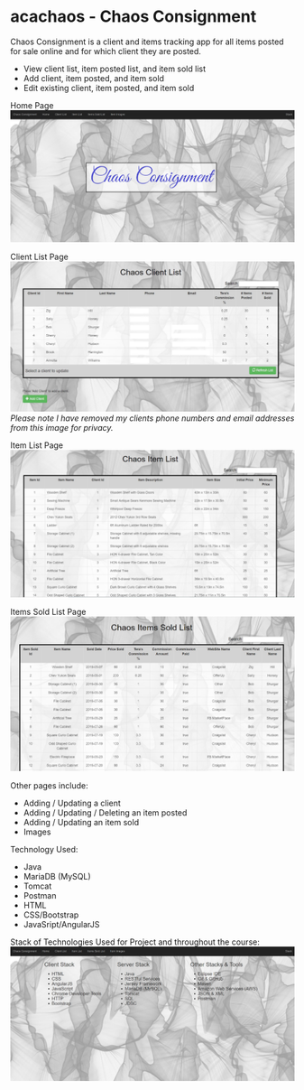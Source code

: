 # acachaos - Chaos Consignment

Chaos Consignment is a client and items tracking app for all items posted for sale online and for which client they are posted.

  - View client list, item posted list, and item sold list
  - Add client, item posted, and item sold
  - Edit existing client, item posted, and item sold

Home Page
![homepage](Git%20Readme%20Images/home.jpg)

Client List Page
![clientlist](Git%20Readme%20Images/clientlist.jpg)
*Please note I have removed my clients phone numbers and email addresses from this image for privacy.*

Item List Page
![itemlist](Git%20Readme%20Images/itemlist.jpg)

Items Sold List Page
![itemsoldlist](Git%20Readme%20Images/itemsoldlist.jpg)

Other pages include:
  
  - Adding / Updating a client
  - Adding / Updating / Deleting an item posted 
  - Adding / Updating an item sold 
  - Images
    
Technology Used:

  - Java
  - MariaDB (MySQL)
  - Tomcat
  - Postman
  - HTML
  - CSS/Bootstrap
  - JavaSript/AngularJS

Stack of Technologies Used for Project and throughout the course:
![stack](Git%20Readme%20Images/stack.jpg)
  
  
